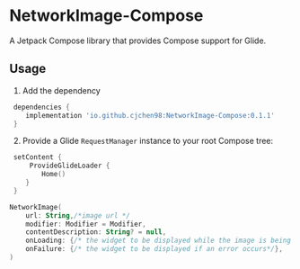 # NetworkImage-Compose

A  Jetpack Compose library that provides Compose support for Glide.

## Usage

1. Add the dependency

```groovy
 dependencies {
    implementation 'io.github.cjchen98:NetworkImage-Compose:0.1.1'
 }
```

2. Provide a Glide `RequestManager` instance to your root Compose tree:

```kotlin
 setContent { 
     ProvideGlideLoader {
    	Home()
 	}
 }
```

```kotlin
NetworkImage(
    url: String,/*image url */
    modifier: Modifier = Modifier,
    contentDescription: String? = null,
    onLoading: {/* the widget to be displayed while the image is being downloaded*/ },
    onFailure: {/* the widget to be displayed if an error occurs*/},
) 
```

